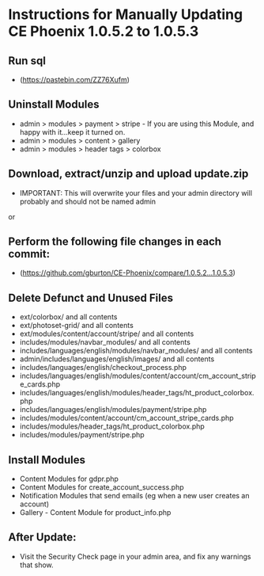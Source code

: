# Instructions for Manually Updating CE Phoenix 1.0.5.2 to 1.0.5.3
## Run sql
* (https://pastebin.com/ZZ76Xufm)
## Uninstall Modules
* admin > modules > payment > stripe - If you are using this Module, and happy with it...keep it turned on.
* admin > modules > content > gallery
* admin > modules > header tags > colorbox
## Download, extract/unzip and upload update.zip
* IMPORTANT: This will overwrite your files and your admin directory will probably and should not be named admin

or
## Perform the following file changes in each commit:
* (https://github.com/gburton/CE-Phoenix/compare/1.0.5.2...1.0.5.3)
## Delete Defunct and Unused Files
* ext/colorbox/ and all contents
* ext/photoset-grid/ and all contents
* ext/modules/content/account/stripe/ and all contents
* includes/modules/navbar_modules/ and all contents
* includes/languages/english/modules/navbar_modules/ and all contents
* admin/includes/languages/english/images/ and all contents
* includes/languages/english/checkout_process.php
* includes/languages/english/modules/content/account/cm_account_stripe_cards.php
* includes/languages/english/modules/header_tags/ht_product_colorbox.php
* includes/languages/english/modules/payment/stripe.php
* includes/modules/content/account/cm_account_stripe_cards.php
* includes/modules/header_tags/ht_product_colorbox.php
* includes/modules/payment/stripe.php
## Install Modules
* Content Modules for gdpr.php
* Content Modules for create_account_success.php
* Notification Modules that send emails (eg when a new user creates an account)
* Gallery - Content Module for product_info.php
## After Update:
* Visit the Security Check page in your admin area, and fix any warnings that show.